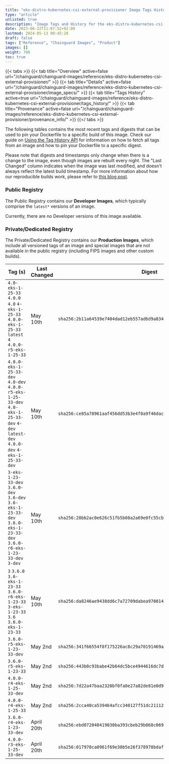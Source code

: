 ```yaml
---
title: "eks-distro-kubernetes-csi-external-provisioner Image Tags History"
type: "article"
unlisted: true
description: "Image Tags and History for the eks-distro-kubernetes-csi-external-provisioner Chainguard Image"
date: 2023-06-22T11:07:52+02:00
lastmod: 2024-05-13 00:45:28
draft: false
tags: ["Reference", "Chainguard Images", "Product"]
images: []
weight: 700
toc: true
---
```


{{< tabs >}}
{{< tab title="Overview" active=false url="/chainguard/chainguard-images/reference/eks-distro-kubernetes-csi-external-provisioner/" >}}
{{< tab title="Details" active=false url="/chainguard/chainguard-images/reference/eks-distro-kubernetes-csi-external-provisioner/image_specs/" >}}
{{< tab title="Tags History" active=true url="/chainguard/chainguard-images/reference/eks-distro-kubernetes-csi-external-provisioner/tags_history/" >}}
{{< tab title="Provenance" active=false url="/chainguard/chainguard-images/reference/eks-distro-kubernetes-csi-external-provisioner/provenance_info/" >}}
{{</ tabs >}}

The following tables contains the most recent tags and digests that can be used to pin your Dockerfile to a specific build of this image. Check our guide on [Using the Tag History API](/chainguard/chainguard-images/using-the-tag-history-api/) for information on how to fetch all tags from an image and how to pin your Dockerfile to a specific digest.

Please note that digests and timestamps only change when there is a change to the image, even though images are rebuilt every night. The "Last Changed" column indicates when the image was last modified, and doesn't always reflect the latest build timestamp. For more information about how our reproducible builds work, please refer to [this blog post](https://www.chainguard.dev/unchained/reproducing-chainguards-reproducible-image-builds).

### Public Registry
The Public Registry contains our **Developer Images**, which typically comprise the `latest*` versions of an image.

Currently, there are no Developer versions of this image available.

### Private/Dedicated Registry
The Private/Dedicated Registry contains our **Production Images**, which include all versioned tags of an image and special images that are not available in the public registry (including FIPS images and other custom builds).

| Tag (s)                                                                                                                                  | Last Changed | Digest                                                                    |
|------------------------------------------------------------------------------------------------------------------------------------------|--------------|---------------------------------------------------------------------------|
|  `4.0-eks-1-25-33` `4.0.0` `4.0` `4-eks-1-25-33` `4.0.0-eks-1-25-33` `latest` `4` `4.0.0-r5-eks-1-25-33`                                 | May 10th     | `sha256:2b11a64539e7404dad12eb557ad6d9a8346f9164a14a228ffbbf8d1e5dc6a28d` |
|  `4.0.0-eks-1-25-33-dev` `4.0-dev` `4.0.0-r5-eks-1-25-33-dev` `4.0-eks-1-25-33-dev` `4-dev` `latest-dev` `4.0.0-dev` `4-eks-1-25-33-dev` | May 10th     | `sha256:ce85a78961aaf456dd53b3e4f0a9f46dacb042d44e9df2512cc464287f0ecd66` |
|  `3-eks-1-23-33-dev` `3.6.0-dev` `3.6-dev` `3.6-eks-1-23-33-dev` `3.6.0-eks-1-23-33-dev` `3.6.0-r6-eks-1-23-33-dev` `3-dev`              | May 10th     | `sha256:28bb2ac0e626c51fb5b08a2a69e0fc55cb0606583a4d143df0587b62a14be357` |
|  `3` `3.6.0` `3.6-eks-1-23-33` `3.6.0-r6-eks-1-23-33` `3-eks-1-23-33` `3.6` `3.6.0-eks-1-23-33`                                          | May 10th     | `sha256:da8246ae9438dd6c7a72709dabea970814a16542a6e8b71a15691c2095c5f568` |
|  `3.6.0-r5-eks-1-23-33-dev`                                                                                                              | May 2nd      | `sha256:341f66554f0f175226ac8c29a70191469aebce55f5b432eb8512628843b4c5ee` |
|  `3.6.0-r5-eks-1-23-33`                                                                                                                  | May 2nd      | `sha256:443b0c93babe42b64dc5bce4944616dc7dbccbff8c1a95526cdd6e31b4ad7ce5` |
|  `4.0.0-r4-eks-1-25-33-dev`                                                                                                              | May 2nd      | `sha256:7d22a47baa2320bf0fa0e27a82de81e0d94aed31a3dda9e2323b9f8d98310fca` |
|  `4.0.0-r4-eks-1-25-33`                                                                                                                  | May 2nd      | `sha256:2cca40ca539464afcc340127f51dc21112c715cfedff4fc42db108068b8259ef` |
|  `3.6.0-r4-eks-1-23-33-dev`                                                                                                              | April 20th   | `sha256:ebd072040419030ba393cbeb29b068c06931af56f705274dd116dfaf5187473f` |
|  `4.0.0-r3-eks-1-25-33-dev`                                                                                                              | April 20th   | `sha256:017970ca0961f69e30b5e26f378978bdaf8b7d6cb6af505a1212abd4bfbf4b32` |

